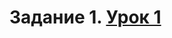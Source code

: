 # Задание 1. [Урок 1](http://www.opengl-tutorial.org/beginners-tutorials/tutorial-1-opening-a-window/)


